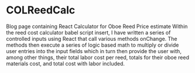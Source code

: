 # COLReedCalc
Blog page containing React Calculator for Oboe Reed Price estimate
Within the reed cost calculator babel script insert, I have written a series of controlled inputs using React 
that call various methods onChange. The methods then execute a series of logic based math to multiply or divide user entries into 
the input fields which in turn then provide the user with, among other things, their total labor cost per reed,
totals for their oboe reed materials cost, and total cost with labor included.

